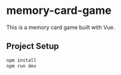 # memory-card-game
This is a memory card game built with Vue.

## Project Setup

```sh
npm install
npm run dev
```
